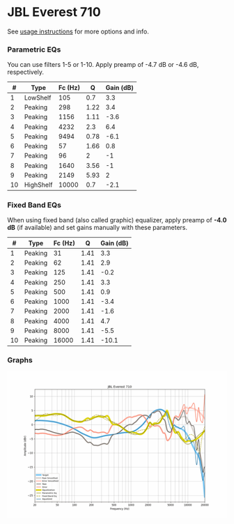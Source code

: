 # JBL Everest 710
See [usage instructions](https://github.com/jaakkopasanen/AutoEq#usage) for more options and info.

### Parametric EQs
You can use filters 1-5 or 1-10. Apply preamp of -4.7 dB or -4.6 dB, respectively.

|   # | Type      |   Fc (Hz) |    Q |   Gain (dB) |
|-----|-----------|-----------|------|-------------|
|   1 | LowShelf  |       105 | 0.7  |         3.3 |
|   2 | Peaking   |       298 | 1.22 |         3.4 |
|   3 | Peaking   |      1156 | 1.11 |        -3.6 |
|   4 | Peaking   |      4232 | 2.3  |         6.4 |
|   5 | Peaking   |      9494 | 0.78 |        -6.1 |
|   6 | Peaking   |        57 | 1.66 |         0.8 |
|   7 | Peaking   |        96 | 2    |        -1   |
|   8 | Peaking   |      1640 | 3.56 |        -1   |
|   9 | Peaking   |      2149 | 5.93 |         2   |
|  10 | HighShelf |     10000 | 0.7  |        -2.1 |

### Fixed Band EQs
When using fixed band (also called graphic) equalizer, apply preamp of **-4.0 dB** (if available) and set gains manually with these parameters.

|   # | Type    |   Fc (Hz) |    Q |   Gain (dB) |
|-----|---------|-----------|------|-------------|
|   1 | Peaking |        31 | 1.41 |         3.3 |
|   2 | Peaking |        62 | 1.41 |         2.9 |
|   3 | Peaking |       125 | 1.41 |        -0.2 |
|   4 | Peaking |       250 | 1.41 |         3.3 |
|   5 | Peaking |       500 | 1.41 |         0.9 |
|   6 | Peaking |      1000 | 1.41 |        -3.4 |
|   7 | Peaking |      2000 | 1.41 |        -1.6 |
|   8 | Peaking |      4000 | 1.41 |         4.7 |
|   9 | Peaking |      8000 | 1.41 |        -5.5 |
|  10 | Peaking |     16000 | 1.41 |       -10.1 |

### Graphs
![](./JBL%20Everest%20710.png)
